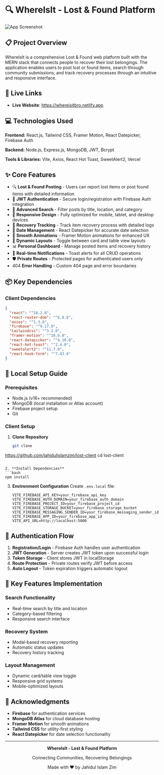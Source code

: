 # 🔍 WhereIsIt - Lost & Found Platform

![App Screenshot](https://i.postimg.cc/HLx3JJfq/lost-found.png)

## 📋 Project Overview

WhereIsIt is a comprehensive Lost & Found web platform built with the MERN stack that connects people to recover their lost belongings. The application enables users to post lost or found items, search through community submissions, and track recovery processes through an intuitive and responsive interface.

## 🔗 Live Links

- **Live Website**: 
https://whereisitbro.netlify.app

## 💻 Technologies Used

**Frontend:** React.js, Tailwind CSS, Framer Motion, React Datepicker, Firebase Auth

**Backend:** Node.js, Express.js, MongoDB, JWT, Bcrypt

**Tools & Libraries:** Vite, Axios, React Hot Toast, SweetAlert2, Vercel

## ✨ Core Features

- 🔍 **Lost & Found Posting** - Users can report lost items or post found items with detailed information
- 🔐 **JWT Authentication** - Secure login/registration with Firebase Auth integration
- 🔎 **Advanced Search** - Filter posts by title, location, and category
- 📱 **Responsive Design** - Fully optimized for mobile, tablet, and desktop devices
- 🎯 **Recovery Tracking** - Track item recovery process with detailed logs
- 📅 **Date Management** - React Datepicker for accurate date selection
- 🎨 **Smooth Animations** - Framer Motion animations for enhanced UX
- 🔄 **Dynamic Layouts** - Toggle between card and table view layouts
- 📊 **Personal Dashboard** - Manage posted items and recovery history
- 🔔 **Real-time Notifications** - Toast alerts for all CRUD operations
- 🛡️ **Private Routes** - Protected pages for authenticated users only
- 404 **Error Handling** - Custom 404 page and error boundaries

## 📦 Key Dependencies

### Client Dependencies
```json
{
  "react": "^18.2.0",
  "react-router-dom": "^6.8.0",
  "axios": "^1.3.0",
  "firebase": "^9.17.0",
  "tailwindcss": "^3.2.0",
  "framer-motion": "^10.0.0",
  "react-datepicker": "^4.10.0",
  "react-hot-toast": "^2.4.0",
  "sweetalert2": "^11.7.0",
  "react-hook-form": "^7.43.0"
}
```



## 🚀 Local Setup Guide

### Prerequisites
- Node.js (v16+ recommended)
- MongoDB (local installation or Atlas account)
- Firebase project setup
- Git

### Client Setup

1. **Clone Repository**
   ```bash
   git clone 
https://github.com/jahidulislamzim/lost-client
   cd lost-client
   ```

2. **Install Dependencies**
   ```bash
   npm install
   ```

3. **Environment Configuration**
   Create `.env.local` file:
   ```env
   VITE_FIREBASE_API_KEY=your_firebase_api_key
   VITE_FIREBASE_AUTH_DOMAIN=your_firebase_auth_domain
   VITE_FIREBASE_PROJECT_ID=your_firebase_project_id
   VITE_FIREBASE_STORAGE_BUCKET=your_firebase_storage_bucket
   VITE_FIREBASE_MESSAGING_SENDER_ID=your_firebase_messaging_sender_id
   VITE_FIREBASE_APP_ID=your_firebase_app_id
   VITE_API_URL=http://localhost:5000
   ```






## 🔐 Authentication Flow

1. **Registration/Login** - Firebase Auth handles user authentication
2. **JWT Generation** - Server creates JWT token upon successful login
3. **Token Storage** - Client stores JWT in localStorage
4. **Route Protection** - Private routes verify JWT before access
5. **Auto Logout** - Token expiration triggers automatic logout

## 🎨 Key Features Implementation

### Search Functionality
- Real-time search by title and location
- Category-based filtering
- Responsive search interface

### Recovery System
- Modal-based recovery reporting
- Automatic status updates
- Recovery history tracking

### Layout Management
- Dynamic card/table view toggle
- Responsive grid systems
- Mobile-optimized layouts





## 🙏 Acknowledgments

- **Firebase** for authentication services
- **MongoDB Atlas** for cloud database hosting
- **Framer Motion** for smooth animations
- **Tailwind CSS** for utility-first styling
- **React Datepicker** for date selection functionality


---

<div align="center">
  <p><strong>WhereIsIt - Lost & Found Platform</strong></p>
  <p>Connecting Communities, Recovering Belongings</p>
  <p>Made with ❤️ by Jahidul Islam Zim</p>
</div>